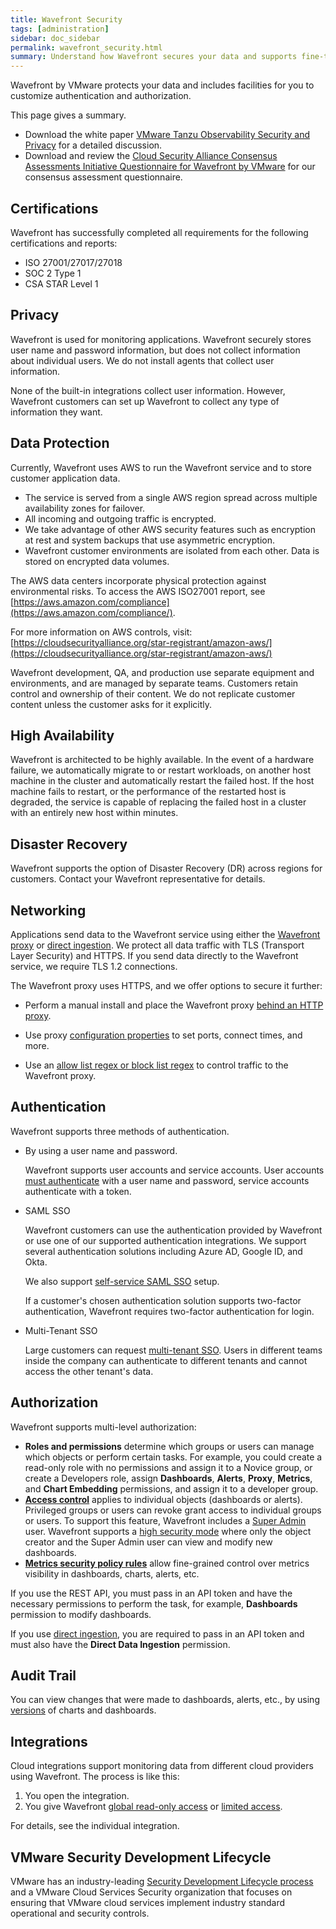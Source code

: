```yaml
---
title: Wavefront Security
tags: [administration]
sidebar: doc_sidebar
permalink: wavefront_security.html
summary: Understand how Wavefront secures your data and supports fine-tuning security for your cluster.
---
```


Wavefront by VMware protects your data and includes facilities for you to customize authentication and authorization.

This page gives a summary.
* Download the white paper [VMware Tanzu Observability Security and Privacy](https://d1fto35gcfffzn.cloudfront.net/tanzu/observability/VMware_Tanzu_Observability_Security_and_Privacy.pdf) for a detailed discussion.
* Download and review the [Cloud Security Alliance Consensus Assessments Initiative Questionnaire for Wavefront by VMware](https://cloudsecurityalliance.org/star/registry/vmware-inc/) for our consensus assessment questionnaire.

## Certifications

Wavefront has successfully completed all requirements for the following certifications and reports:

*	ISO 27001/27017/27018
*	SOC 2 Type 1
*	CSA STAR Level 1

## Privacy

Wavefront is used for monitoring applications. Wavefront securely stores user name and password information, but does not collect information about individual users. We do not install agents that collect user information.

None of the built-in integrations collect user information. However, Wavefront customers can set up Wavefront to collect any type of information they want.

## Data Protection

Currently, Wavefront uses AWS to run the Wavefront service and to store customer application data.

* The service is served from a single AWS region spread across multiple availability zones for failover.
* All incoming and outgoing traffic is encrypted.
* We take advantage of other AWS security features such as encryption at rest and system backups that use asymmetric encryption.
* Wavefront customer environments are isolated from each other. Data is stored on encrypted data volumes.

The AWS data centers incorporate physical protection against environmental risks. To
access the AWS ISO27001 report, see [https://aws.amazon.com/compliance](https://aws.amazon.com/compliance/).

For more information on AWS controls, visit:
[https://cloudsecurityalliance.org/star-registrant/amazon-aws/](https://cloudsecurityalliance.org/star-registrant/amazon-aws/)

Wavefront development, QA, and production use separate equipment and environments, and are managed by separate teams.
Customers retain control and ownership of their content. We do not replicate customer content unless the customer asks for it explicitly.

## High Availability

Wavefront is architected to be highly available. In the event of a hardware failure, we automatically migrate to or restart workloads, on another host machine in the cluster and automatically restart the failed host. If the host machine fails to restart, or the performance of the restarted host is degraded, the service is capable of replacing the failed host in a cluster with an entirely new host within minutes.

## Disaster Recovery

Wavefront supports the option of Disaster Recovery (DR) across regions for customers. Contact your Wavefront representative for details.

## Networking

Applications send data to the Wavefront service using either the [Wavefront proxy](proxies.html) or [direct ingestion](direct_ingestion.html). We protect all data traffic with TLS (Transport Layer Security) and HTTPS. If you send data directly to the Wavefront service, we require TLS 1.2 connections.

The Wavefront proxy uses HTTPS, and we offer options to secure it further:
* Perform a manual install and place the Wavefront proxy [behind an HTTP proxy](proxies_manual_install.html#connecting-to-wavefront-through-an-http-proxy).

* Use proxy [configuration properties](proxies_configuring.html#general-proxy-properties-and-examples) to set ports, connect times, and more.

* Use an [allow list regex or block list regex](proxies_preprocessor_rules.html#point-filtering-rules) to control traffic to the Wavefront proxy.




## Authentication

Wavefront supports three methods of authentication. 

* By using a user name and password. 
  
  Wavefront supports user accounts and service accounts. User accounts [must authenticate](authentication.html) with a user name and password, service accounts authenticate with a token. 

* SAML SSO
  
  Wavefront customers can use the authentication provided by Wavefront or use one of our supported authentication integrations. We support several authentication solutions including Azure AD, Google ID, and Okta.

  We also support [self-service SAML SSO](auth_self_service_sso.html) setup.

  If a customer's chosen authentication solution supports two-factor authentication, Wavefront requires two-factor authentication for login.

* Multi-Tenant SSO

  Large customers can request [multi-tenant SSO](authentication.html#multi-tenant-authentication). Users in different teams inside the company can authenticate to different tenants and cannot access the other tenant's data.


## Authorization

Wavefront supports multi-level authorization:
* **Roles and permissions** determine which groups or users can manage which objects or perform certain tasks. For example, you could create a read-only role with no permissions and assign it to a Novice group, or create a Developers role, assign **Dashboards**, **Alerts**, **Proxy**, **Metrics**, and **Chart Embedding** permissions, and assign it to a developer group.
* [**Access control**](access.html) applies to individual objects (dashboards or alerts). Privileged groups or users can revoke grant access to individual groups or users. To support this feature, Wavefront includes a [Super Admin](users_roles.html#who-is-the-super-admin-user) user.
  Wavefront supports a [high security mode](access.html#change-the-access-control-security-organization-setting) where only the object creator and the Super Admin user can view and modify new dashboards.
* [**Metrics security policy rules**](metrics_security.html) allow fine-grained control over metrics visibility in dashboards, charts, alerts, etc.



If you use the REST API, you must pass in an API token and have the necessary permissions to perform the task, for example, **Dashboards** permission to modify dashboards.

If you use [direct ingestion](direct_ingestion.html), you are required to pass in an API token and must also have the **Direct Data Ingestion** permission.

## Audit Trail

You can view changes that were made to dashboards, alerts, etc., by using [versions](wavefront_monitoring.html#examine-versions-of-dashboards-and-alerts) of charts and dashboards.

## Integrations

Cloud integrations support monitoring data from different cloud providers using Wavefront. The process is like this:
1. You open the integration.
2. You give Wavefront [global read-only access](integrations_aws_overview.html#giving-wavefront-global-read-only-access) or [limited access](integrations_aws_overview.html#giving-wavefront-limited-access).

For details, see the individual integration.

## VMware Security Development Lifecycle

VMware has an industry-leading [Security Development Lifecycle process](https://www.vmware.com/security/sdl.html) and a VMware Cloud Services Security organization that focuses on ensuring that VMware cloud services implement industry standard operational and security controls.
